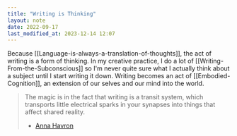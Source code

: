 ```yaml
---
title: "Writing is Thinking"
layout: note
date: 2022-09-17
last_modified_at: 2023-12-14 12:07
---
```


Because [[Language-is-always-a-translation-of-thoughts]], the act of writing is a form of thinking. In my creative practice, I do a lot of [[Writing-From-the-Subconscious]] so I'm never quite sure what I actually think about a subject until I start writing it down. Writing becomes an act of [[Embodied-Cognition]], an extension of our selves and our mind  into the world. 

> The magic is in the fact that writing is a transit system, which transports little electrical sparks in your synapses into things that affect shared reality.
> - [Anna Havron](https://analogoffice.net/2023/04/03/reader-question-notes.html) 